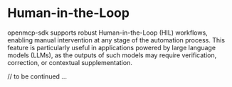 # Human-in-the-Loop

openmcp-sdk supports robust Human-in-the-Loop (HIL) workflows, enabling manual intervention at any stage of the automation process. This feature is particularly useful in applications powered by large language models (LLMs), as the outputs of such models may require verification, correction, or contextual supplementation.  


// to be continued ...